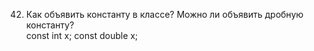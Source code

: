 42. Как объявить константу в классе? Можно ли объявить дробную константу?  
const int x; const double x;
